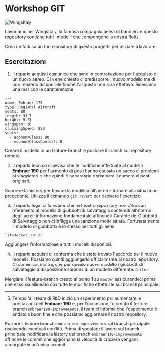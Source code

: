 # Workshop GIT

![WingsItaly](https://image.ibb.co/hHRHPn/wingsitaly.jpg)

Lavoriamo per WingsItaly, la famosa compagnia aerea di bandiera e questo repository
contiene tutti i modelli che compongono la nostra flotta.

Crea un fork su un tuo repository di questo progetto per iniziare a lavorare.

## Esercitazioni

1. Il reparto acquisti comunica che sono in contrattazione per l'acquisto di un nuovo aereo.
Ci viene chiesto di predisporre il nuovo modello ma di non renderlo disponibile finché
l'acquisto non sarà effettivo. Riceviamo una mail con le caratteristiche:

```
---
name: Embraer 175
type: Regional Aircraft
seats: 88
length: 31.7
height: 9.73
wingspan: 26
cruisingSpeed: 850
seats:
  - economyClass: 80
  - economyClassConfort: 8
```

Creare il modello in un feature-branch e pushare il branch sul repository remoto.

2. Il reparto tecnico ci avvisa che le modifiche effettuate al modello **Embraer 190**
per l'aumento di posti hanno causato un sacco di problemi ai viaggiatori e che quindi
è necessario ripristinare il numero di posti originari.

Scorrere la history per trovare la modifica all'aereo e tornare alla situazione precedente.
Utilizza il comando `git revert` per risolvere l'esercizio.

3. Il reparto legal ci fa notare che nel nostro repository non c'è alcun riferimento
al modello di giubbotti di salvataggio contenuti all'interno degli aerei; informazione
fondamentale affinché il Garante dei Giubbotti di Salvataggio non ci infligga una sanzione molto salata.
Fortunatamente il modello di giubbotto è lo stesso per tutti gli aerei:

```
lifeJacket: H7-25
```

Aggiungere l'informazione a tutti i modelli disponibili.

4. Il reparto acquisti ci conferma che è stato trovato l'accordo per il nuovo modello.
Possiamo quindi aggiungerlo ufficialmente al nostro repository. Ci comunica, inoltre,
che per questo nuovo modello i giubbotti di salvataggio a disposizione saranno
di un modello differente: `Guiler`.

Mergiare il feature-branch creato al punto **1** su `master` assicurandoci prima che
esso sia allineato con tutte le modifiche effettuate sul branch principale.

------

5. Tempo fa il team di R&D iniziò un esperimento per aumentare le prestazioni dell'**Embraer 190**
e, per l'occasione, fu creato il feature branch `embraer190-improvements`. Il team ci
informa che l'esperimento è andato a buon fine e che possiamo aggiornare il nostro repository.

Portare il feature branch `embraer190-improvements` sul branch principale risolvendo
eventuali conflitti. Prima di spostare il lavoro sul branch principale modificare la history
del branch `embraer190-improvements` affinché le commit che aggiornano la velocità di crociera 
vengano accorpate in un'unica commit.
